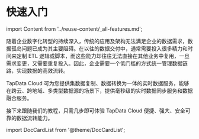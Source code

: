 # 快速入门
import Content from '../reuse-content/_all-features.md';

<Content />

随着企业数字化转型的持续深入，传统的应用及架构无法满足企业的数据需求，数据孤岛问题已成为其主要阻碍。在以往的数据交付中，通常需要投入很多精力和时间来定制 ETL 逻辑或脚本，而这些能力却往往无法直接在其他业务中复用，一旦需求变更，又需要重复投入。因此，企业需要一个低门槛的方式统一管理数据链路，实现数据的高效流转。

TapData Cloud 可为您提供集数据复制、数据转换为一体的实时数据服务，能够在跨云、跨地域、多类型数据源的场景下，提供毫秒级的实时数据同步服务和数据融合服务。

接下来跟随我们的教程，只需几步即可体验 TapData Cloud 便捷、强大、安全可靠的数据流转能力。

import DocCardList from '@theme/DocCardList';

<DocCardList />
